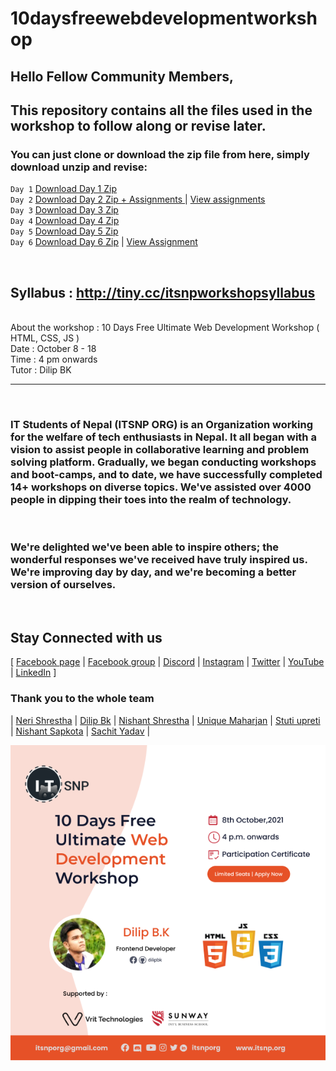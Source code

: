# 10daysfreewebdevelopmentworkshop

## Hello Fellow Community Members, <br/>
## This repository contains all the files used in the workshop to follow along or revise later. 

### You can just clone or download the zip file from here, simply download unzip and revise:
`Day 1` [Download Day 1 Zip](https://github.com/whoissubedibibek/10daysfreewebdevelopmentworkshop/raw/main/day_1/day_1.zip) <br/>
`Day 2` [Download Day 2 Zip + Assignments ](https://github.com/whoissubedibibek/10daysfreewebdevelopmentworkshop/raw/main/day_2/day_2_class_and_assignments.zip) |  [View assignments](day_2/README.md) </br>
`Day 3` [Download Day 3 Zip](https://github.com/whoissubedibibek/10daysfreewebdevelopmentworkshop/raw/main/day_3/day3.zip) </br>
`Day 4` [Download Day 4 Zip](https://github.com/whoissubedibibek/10daysfreewebdevelopmentworkshop/raw/main/day_4/day4.zip) </br>
`Day 5` [Download Day 5 Zip](https://github.com/whoissubedibibek/10daysfreewebdevelopmentworkshop/raw/main/day_5/day5.zip) </br>
`Day 6` [Download Day 6 Zip](https://github.com/whoissubedibibek/10daysfreewebdevelopmentworkshop/raw/main/day_5/day5.zip) | [View Assignment ](day_6/README.md)

<br/>

## Syllabus : http://tiny.cc/itsnpworkshopsyllabus
<br/>
About the workshop : 10 Days Free Ultimate Web Development Workshop ( HTML, CSS, JS )<br/>
Date : October 8 - 18<br/>
Time : 4 pm onwards<br/>
Tutor : Dilip BK <br/>

***
</br> 

### IT Students of Nepal (ITSNP ORG) is an Organization working for the welfare of tech enthusiasts in Nepal. It all began with a vision to assist people in collaborative learning and problem solving platform. Gradually, we began conducting workshops and boot-camps, and to date, we have successfully completed 14+ workshops on diverse topics. We've assisted over 4000 people in dipping their toes into the realm of technology. 
</br>

### We're delighted we've been able to inspire others; the wonderful responses we've received have truly inspired us. We're improving day by day, and we're becoming a better version of ourselves. 
</br>

## Stay Connected with us
[ [Facebook page](https://tiny.cc/itsnpfb)  |
[Facebook group](https://www.facebook.com/groups/techforimpact) |
[Discord](https://tiny.cc/itsnpdiscord) |
[Instagram](https://tiny.cc/itsnpig) |
[Twitter](https://tiny.cc/itsnptwitter) |
[YouTube](https://tiny.cc/itsnpyt) |
[LinkedIn](https://www.linkedin.com/company/itsnporg) ]

### Thank you to the whole team 

| [Neri Shrestha](https://github.com/shresthaneri) | [ Dilip Bk](https://github.com/dilipbk) | [Nishant Shrestha]() | [	Unique Maharjan](https://github.com/UniqueMaharjan) | [	Stuti upreti ](https://github.com/thestuti) | [Nishant Sapkota](https://github.com/thenishantsapkota) | [Sachit Yadav](https://github.com/ASACHIT) |

![workshop graphics](/Workshopgraphics.png) 
